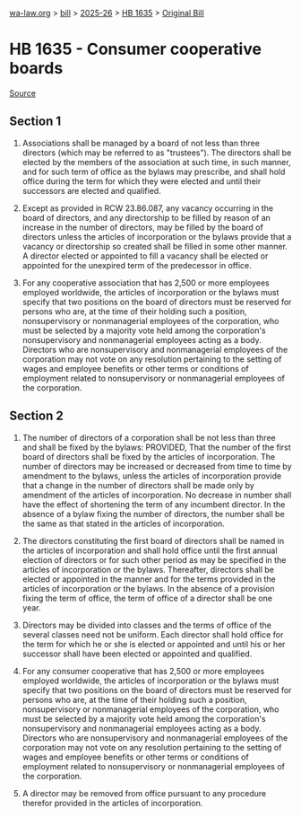 [wa-law.org](/) > [bill](/bill/) > [2025-26](/bill/2025-26/) > [HB 1635](/bill/2025-26/hb/1635/) > [Original Bill](/bill/2025-26/hb/1635/1/)

# HB 1635 - Consumer cooperative boards

[Source](http://lawfilesext.leg.wa.gov/biennium/2025-26/Pdf/Bills/House%20Bills/1635.pdf)

## Section 1
1. Associations shall be managed by a board of not less than three directors (which may be referred to as "trustees"). The directors shall be elected by the members of the association at such time, in such manner, and for such term of office as the bylaws may prescribe, and shall hold office during the term for which they were elected and until their successors are elected and qualified.

2. Except as provided in RCW 23.86.087, any vacancy occurring in the board of directors, and any directorship to be filled by reason of an increase in the number of directors, may be filled by the board of directors unless the articles of incorporation or the bylaws provide that a vacancy or directorship so created shall be filled in some other manner. A director elected or appointed to fill a vacancy shall be elected or appointed for the unexpired term of the predecessor in office.

3. For any cooperative association that has 2,500 or more employees employed worldwide, the articles of incorporation or the bylaws must specify that two positions on the board of directors must be reserved for persons who are, at the time of their holding such a position, nonsupervisory or nonmanagerial employees of the corporation, who must be selected by a majority vote held among the corporation's nonsupervisory and nonmanagerial employees acting as a body. Directors who are nonsupervisory and nonmanagerial employees of the corporation may not vote on any resolution pertaining to the setting of wages and employee benefits or other terms or conditions of employment related to nonsupervisory or nonmanagerial employees of the corporation.

## Section 2
1. The number of directors of a corporation shall be not less than three and shall be fixed by the bylaws: PROVIDED, That the number of the first board of directors shall be fixed by the articles of incorporation. The number of directors may be increased or decreased from time to time by amendment to the bylaws, unless the articles of incorporation provide that a change in the number of directors shall be made only by amendment of the articles of incorporation. No decrease in number shall have the effect of shortening the term of any incumbent director. In the absence of a bylaw fixing the number of directors, the number shall be the same as that stated in the articles of incorporation.

2. The directors constituting the first board of directors shall be named in the articles of incorporation and shall hold office until the first annual election of directors or for such other period as may be specified in the articles of incorporation or the bylaws. Thereafter, directors shall be elected or appointed in the manner and for the terms provided in the articles of incorporation or the bylaws. In the absence of a provision fixing the term of office, the term of office of a director shall be one year.

3. Directors may be divided into classes and the terms of office of the several classes need not be uniform. Each director shall hold office for the term for which he or she is elected or appointed and until his or her successor shall have been elected or appointed and qualified.

4. For any consumer cooperative that has 2,500 or more employees employed worldwide, the articles of incorporation or the bylaws must specify that two positions on the board of directors must be reserved for persons who are, at the time of their holding such a position, nonsupervisory or nonmanagerial employees of the corporation, who must be selected by a majority vote held among the corporation's nonsupervisory and nonmanagerial employees acting as a body. Directors who are nonsupervisory and nonmanagerial employees of the corporation may not vote on any resolution pertaining to the setting of wages and employee benefits or other terms or conditions of employment related to nonsupervisory or nonmanagerial employees of the corporation.

5. A director may be removed from office pursuant to any procedure therefor provided in the articles of incorporation.
